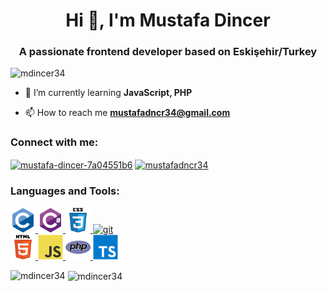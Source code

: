 <h1 align="center">Hi 👋, I'm Mustafa Dincer</h1>
<h3 align="center">A passionate frontend developer based on Eskişehir/Turkey</h3>

<p align="left"> <img src="https://komarev.com/ghpvc/?username=mdincer34&label=Profile%20views&color=0e75b6&style=flat" alt="mdincer34" /> </p>

- 🌱 I’m currently learning **JavaScript, PHP**

- 📫 How to reach me **mustafadncr34@gmail.com**

<h3 align="left">Connect with me:</h3>
<p align="left">
<a href="https://linkedin.com/in/mustafa-dincer-7a04551b6" target="blank"><img align="center" src="https://raw.githubusercontent.com/rahuldkjain/github-profile-readme-generator/master/src/images/icons/Social/linked-in-alt.svg" alt="mustafa-dincer-7a04551b6" height="30" width="40" /></a>
<a href="https://www.hackerrank.com/mustafadncr34" target="blank"><img align="center" src="https://raw.githubusercontent.com/rahuldkjain/github-profile-readme-generator/master/src/images/icons/Social/hackerrank.svg" alt="mustafadncr34" height="30" width="40" /></a>
</p>

<h3 align="left">Languages and Tools:</h3>
<a href="https://www.cprogramming.com/" target="_blank" rel="noreferrer"> <img src="https://raw.githubusercontent.com/devicons/devicon/master/icons/c/c-original.svg" alt="c" width="40" height="40"/> </a> <a href="https://www.w3schools.com/cs/" target="_blank" rel="noreferrer"> <img src="https://raw.githubusercontent.com/devicons/devicon/master/icons/csharp/csharp-original.svg" alt="csharp" width="40" height="40"/> </a> <a href="https://www.w3schools.com/css/" target="_blank" rel="noreferrer"> <img src="https://raw.githubusercontent.com/devicons/devicon/master/icons/css3/css3-original-wordmark.svg" alt="css3" width="40" height="40"/> </a><a href="https://git-scm.com/" target="_blank" rel="noreferrer"> <img src="https://www.vectorlogo.zone/logos/git-scm/git-scm-icon.svg" alt="git" width="40" height="40"/> </a> <a href="https://www.w3.org/html/" target="_blank" rel="noreferrer"> </br><img src="https://raw.githubusercontent.com/devicons/devicon/master/icons/html5/html5-original-wordmark.svg" alt="html5" width="40" height="40"/> </a> <a href="https://developer.mozilla.org/en-US/docs/Web/JavaScript" target="_blank" rel="noreferrer"> <img src="https://raw.githubusercontent.com/devicons/devicon/master/icons/javascript/javascript-original.svg" alt="javascript" width="40" height="40"/> </a> <a href="https://www.php.net" target="_blank" rel="noreferrer"> <img src="https://raw.githubusercontent.com/devicons/devicon/master/icons/php/php-original.svg" alt="php" width="40" height="40"/> </a><img src="https://raw.githubusercontent.com/devicons/devicon/master/icons/typescript/typescript-original.svg" alt="typescript" width="40" height="40"/> </a> </p>

<p><img align="left" src="https://github-readme-stats.vercel.app/api/top-langs?username=mdincer34&show_icons=true&locale=en&layout=compact" alt="mdincer34" /></p>

<p>&nbsp;<img align="center" src="https://github-readme-stats.vercel.app/api?username=mdincer34&show_icons=true&locale=en" alt="mdincer34" /></p>

